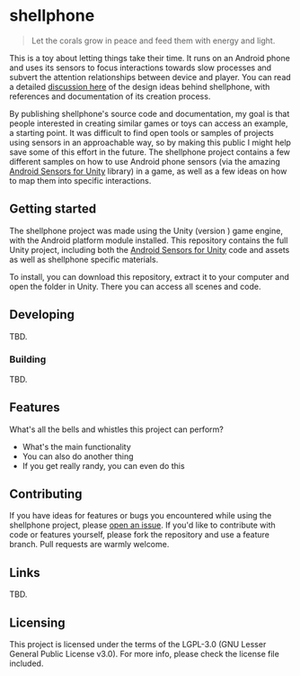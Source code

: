 # shellphone

> Let the corals grow in peace and feed them with energy and light.

This is a toy about letting things take their time. It runs on an Android phone and uses its sensors to focus interactions towards slow processes and subvert the attention relationships between device and player. You can read a detailed [discussion here](https://github.com/enricllagostera/shellphone/blob/master/DISCUSSION.md) of the design ideas behind shellphone, with references and documentation of its creation process.

By publishing shellphone's source code and documentation, my goal is that people interested in creating similar games or toys can access an example, a starting point. It was difficult to find open tools or samples of projects using sensors in an approachable way, so by making this public I might help save some of this effort in the future. The shellphone project contains a few different samples on how to use Android phone sensors (via the amazing [Android Sensors for Unity](https://github.com/mmeiburg/unityAndroidSensors) library) in a game, as well as a few ideas on how to map them into specific interactions.

## Getting started

The shellphone project was made using the Unity (version ) game engine, with the Android platform module installed. This repository contains the full Unity project, including both the [Android Sensors for Unity](https://github.com/mmeiburg/unityAndroidSensors) code and assets as well as shellphone specific materials.

To install, you can download this repository, extract it to your computer and open the folder in Unity. There you can access all scenes and code.

## Developing

TBD.

### Building

TBD.

## Features

What's all the bells and whistles this project can perform?
* What's the main functionality
* You can also do another thing
* If you get really randy, you can even do this

## Contributing

If you have ideas for features or bugs you encountered while using the shellphone project, please [open an issue](https://github.com/enricllagostera/shellphone/issues). If you'd like to contribute with code or features yourself, please fork the repository and use a feature branch. Pull requests are warmly welcome.

## Links

TBD.

## Licensing

This project is licensed under the terms of the LGPL-3.0 (GNU Lesser General Public License v3.0). For more info, please check the license file included.